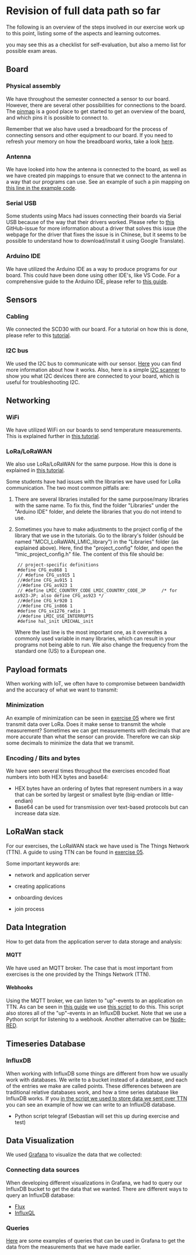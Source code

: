 # Revision of full data path so far

The following is an overview of the steps involved in our exercise work up to this point, 
listing some of the aspects and learning outcomes.

you may see this as a checklist for self-evaluation, but also a memo list for possible exam areas.


## Board

### Physical assembly

We have throughout the semester connected a sensor to our board.
However, there are several other possibilities for connections to the board.
The [pinmap](https://github.com/Xinyuan-LilyGO/LilyGo-LoRa-Series/blob/master/assets/image/t-beam_v1.1_pinmap.jpg) is a good place to get started to get an overview of the board, and which pins it is possible to connect to.

Remember that we also have used a breadboard for the process of connecting sensors and other equipment to our board.
If you need to refresh your memory on how the breadboard works, take a look [here](https://wiring.org.co/learning/tutorials/breadboard/).

### Antenna 

We have looked into how the antenna is connected to the board, as well as we have created pin mappings to ensure that we connect to the antenna in a way that our programs can use.
See an example of such a pin mapping on [this line in the example code](https://github.com/ITU-DASYALab/IoT_course/blob/85be575ee369b2f1460cdbfc0f8e66532cdc210a/guides/ttn_code_examples/main.ino#L88).

### Serial USB

Some students using Macs had issues connecting their boards via Serial USB because of the way that their drivers worked. 
Please refer to [this](https://github.com/espressif/esptool/issues/280) GitHub-issue for more information about a driver that solves this issue (the webpage for the driver that fixes the issue is in Chinese, but it seems to be possible to understand how to download/install it using Google Translate).

### Arduino IDE

We have utilized the Arduino IDE as a way to produce programs for our board.
This could have been done using other IDE's, like VS Code.
For a comprehensive guide to the Arduino IDE, please refer to [this guide](https://github.com/ITU-DASYALab/IoT_course/blob/main/guides/lilyGo_hello_world.md).

## Sensors

### Cabling

We connected the SCD30 with our board. 
For a tutorial on how this is done, please refer to this [tutorial](https://github.com/ITU-DASYALab/IoT_course/blob/main/exercises/IoT2024_exercise_03.md).

### I2C bus

We used the I2C bus to communicate with our sensor. 
[Here](https://learn.sparkfun.com/tutorials/i2c/all) you can find more information about how it works.
Also, here is a simple [I2C scanner](https://github.com/ITU-DASYALab/IoT_course/blob/main/guides/I2C_scanner.md) to show you what I2C devices there are connected to your board, which is useful for troubleshooting I2C.

## Networking

### WiFi

We have utilized WiFi on our boards to send temperature measurements.
This is explained further in [this tutorial](https://github.com/ITU-DASYALab/IoT_course/blob/main/exercises/IoT2024_exercise_04.md).

### LoRa/LoRaWAN

We also use LoRa/LoRaWAN for the same purpose.
How this is done is explained in [this tutorial](https://github.com/ITU-DASYALab/IoT_course/blob/main/exercises/IoT2024_exercise_05.md).

Some students have had issues with the libraries we have used for LoRa communication.
The two most common pitfalls are:

1. There are several libraries installed for the same purpose/many libraries with the same name. 
To fix this, find the folder "Libraries" under the "Arduino IDE" folder, and delete the libraries that you do not intend to use.
2. Sometimes you have to make adjustments to the project config of the library that we use in the tutorials. 
Go to the library's folder (should be named "MCCI_LoRaWAN_LMIC_library") in the "Libraries" folder (as explained above).
Here, find the "project_config" folder, and open the "lmic_project_config.h" file.
The content of this file should be:

        // project-specific definitions
        #define CFG_eu868 1
        // #define CFG_us915 1
        //#define CFG_au915 1
        //#define CFG_as923 1
        // #define LMIC_COUNTRY_CODE LMIC_COUNTRY_CODE_JP      /* for as923-JP; also define CFG_as923 */
        //#define CFG_kr920 1
        //#define CFG_in866 1
        #define CFG_sx1276_radio 1
        //#define LMIC_USE_INTERRUPTS
        #define hal_init LMICHAL_init
    Where the last line is the most important one, as it overwrites a commonly used variable in many libraries, which can result in your programs not being able to run.
    We also change the frequency from the standard one (US) to a European one.

## Payload formats

When working with IoT, we often have to compromise between bandwidth and the accuracy of what we want to transmit:

### Minimization

An example of minimization can be seen in [exercise 05](https://github.com/ITU-DASYALab/IoT_course/blob/main/exercises/IoT2024_exercise_05.md) where we first transmit data over LoRa.
Does it make sense to transmit the whole measurement?
Sometimes we can get measurements with decimals that are more accurate than what the sensor can provide.
Therefore we can skip some decimals to minimize the data that we transmit.

### Encoding / Bits and bytes

We have seen several times throughout the exercises encoded float numbers into both HEX bytes and base64:
- HEX bytes have an ordering of bytes that represent numbers in a way that can be sorted by largest or smallest byte (big-endian or little-endian)
- Base64 can be used for transmission over text-based protocols but can increase data size.


## LoRaWan stack

For our exercises, the LoRaWAN stack we have used is The Things Network (TTN).
A guide to using TTN can be found in [exercise 05](https://github.com/ITU-DASYALab/IoT_course/blob/main/exercises/IoT2024_exercise_05.md).

Some important keywords are:

- network and application server

- creating applications

- onboarding devices

- join process

## Data Integration

How to get data from the application server to data storage and analysis:

#### MQTT 

We have used an MQTT broker.
The case that is most important from exercises is the one provided by the Things Network (TTN).

#### Webhooks

Using the MQTT broker, we can listen to "up"-events to an application on TTN.
As can be seen in [this guide](https://github.com/ITU-DASYALab/IoT_course/blob/main/guides/TTN-MQTT-telegraf-Influx.md) we use [this script](https://github.com/ITU-DASYALab/IoT_course/blob/main/guides/ttn_code_examples/ttn-influx-db.py) to do this.
This script also stores all of the "up"-events in an InfluxDB bucket.
Note that we use a Python script for listening to a webhook.
Another alternative can be [Node-RED](https://nodered.org/).

## Timeseries Database

### InfluxDB

When working with InfluxDB some things are different from how we usually work with databases.
We write to a bucket instead of a database, and each of the entries we make are called points.
These differences between are traditional relative databases work, and how a time series database like InfluxDB works.
If you [in the script we used to store data we sent over TTN](https://github.com/ITU-DASYALab/IoT_course/blob/main/guides/ttn_code_examples/ttn-influx-db.py) you can see an example of how we can write to an InfluxDB database.

- Python script
telegraf (Sebastian will set this up during exercise and test)

## Data Visualization

We used [Grafana](https://grafana.com/) to visualize the data that we collected:

### Connecting data sources

When developing different visualizations in Grafana, we had to query our InfluxDB bucket to get the data that we wanted.
There are different ways to query an InfluxDB database:

- [Flux](https://docs.influxdata.com/influxdb/cloud/query-data/flux/)
- [InfluxQL](https://docs.influxdata.com/influxdb/v1/query_language/)

### Queries

[Here](https://github.com/ITU-DASYALab/IoT_course/blob/main/guides/ttn_code_examples/grafana_queries.md) are some examples of queries that can be used in Grafana to get the data from the measurements that we have made earlier.
